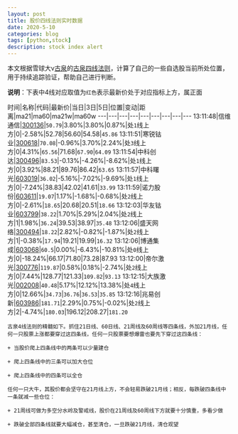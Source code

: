 ```yaml
---
layout: post
title: 股价四线法则实时数据
date: 2020-5-10
categories: blog
tags: [python,stock]
description: stock index alert
---
```



本文根据雪球大v[古泉](https://xueqiu.com/u/7148646888)的[古泉四线法则](https://xueqiu.com/7148646888/130498192)，计算了自己的一些自选股当前所处位置，用于持续追踪验证，帮助自己进行判断。

**说明**：下表中4线对应取值为`红色`表示最新价处于对应指标上方，属正面

时间|名称|代码|最新价|当日|3日|5日|位置|变动|距离|ma21|ma60|ma21w|ma60w
---|---|---|---|---|---|---|---|---
13:11:48|信维通信|[300136](https://xueqiu.com/S/SZ300136)|`50.79`|3.80%|3.80%|0.87%|处`1`线上方|0|-2.58%|52.78|56.60|54.58|`45.86`
13:11:51|寒锐钴业|[300618](https://xueqiu.com/S/SZ300618)|`70.08`|-0.96%|3.70%|2.24%|处`3`线上方|0|4.31%|`65.56`|71.68|`67.90`|`64.09`
13:11:54|中科创达|[300496](https://xueqiu.com/S/SZ300496)|`83.53`|-0.13%|-4.26%|-8.62%|处`1`线上方|0|3.92%|88.21|89.76|86.42|`63.65`
13:11:57|中科曙光|[603019](https://xueqiu.com/S/SH603019)|`36.02`|-5.16%|-7.02%|-9.69%|处`1`线上方|0|-7.24%|38.83|42.02|41.61|`33.99`
13:11:59|诺力股份|[603611](https://xueqiu.com/S/SH603611)|`19.07`|1.17%|-1.68%|-0.68%|处`2`线上方|0|-2.61%|`18.65`|20.68|20.51|`18.66`
13:12:03|华友钴业|[603799](https://xueqiu.com/S/SH603799)|`38.22`|1.70%|5.29%|2.04%|处`2`线上方|1|1.98%|`36.24`|39.53|38.97|`35.48`
13:12:06|盛天网络|[300494](https://xueqiu.com/S/SZ300494)|`18.22`|2.82%|-0.82%|-1.87%|处`2`线上方|1|-0.38%|`17.94`|19.21|19.99|`16.32`
13:12:06|博通集成|[603068](https://xueqiu.com/S/SH603068)|`60.5`|0.00%|-6.43%|-10.81%|处`0`线上方|0|-18.24%|66.17|71.80|73.28|87.93
13:12:00|帝尔激光|[300776](https://xueqiu.com/S/SZ300776)|`119.87`|0.58%|0.18%|-2.74%|处`2`线上方|0|7.44%|128.77|121.33|`109.82`|`93.13`
13:12:15|大族激光|[002008](https://xueqiu.com/S/SZ002008)|`40.48`|5.17%|12.12%|13.38%|处`4`线上方|0|12.66%|`34.73`|`36.76`|`36.53`|`35.85`
13:12:16|兆易创新|[603986](https://xueqiu.com/S/SH603986)|`181.71`|2.29%|0.75%|-0.02%|处`2`线上方|2|-4.74%|`180.03`|196.12|208.27|`181.20`

```
古泉4线法则的精髓如下。抓住21日线、60日线、21周线及60周线等四条线，外加21月线，任何一只股票上涨都要穿过这四条线，任何一只股票要想爆雷也要先下穿过这四条线：

+ 当股价爬上四条线中的两条可以少量建仓

+ 爬上四条线中的三条可以加大仓位

+ 爬上四条线中的四条可以全仓

任何一只大牛，其股价都会坚守在21月线上方，不会轻易跌破21月线；相反，每跌破四条线中一条就减一些仓位：

+ 21周线可做为多空分水岭及警戒线，股价在21周线及60周线下方就要十分慎重，多看少做

+ 跌破全部四条线就要大幅减仓，甚至清仓，一旦跌破21月线，清仓观望
```
